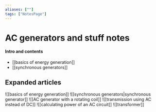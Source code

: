```yaml
---
aliases: [""]
tags: ["NotesPage"]
---
```


# AC generators and stuff notes

#### Intro and contents
- [[basics of energy generation]]
- [[synchronous generators]]



## Expanded articles
![[basics of energy generation]]
![[synchronous generators|synchronous generator]]
![[AC generator with a rotating coil]]
![[transmission using AC instead of DC]]
![[calculating power of an AC circuit]]
![[transformer]]